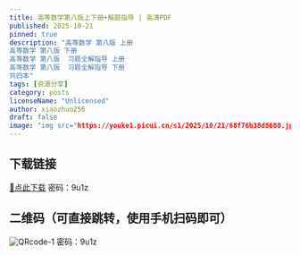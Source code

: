 ```yaml
---
title: 高等数学第八版上下册+解题指导 | 高清PDF
published: 2025-10-21
pinned: true
description: "高等数学 第八版 上册
高等数学 第八版 下册
高等数学 第八版  习题全解指导 上册
高等数学 第八版  习题全解指导 下册
共四本"
tags: [资源分享]
category: posts
licenseName: "Unlicensed"
author: xiaozhuo256
draft: false
image: "img src="https://youke1.picui.cn/s1/2025/10/21/68f76b38d8680.jpg"
---
```

## 下载链接
[🔗点此下载](https://xz256.lanzoum.com/b0sy5tvjc)
密码：9u1z
## 二维码（可直接跳转，使用手机扫码即可）
![QRcode-1](https://youke1.picui.cn/s1/2025/10/21/68f760e0a2950.png)
密码：9u1z
